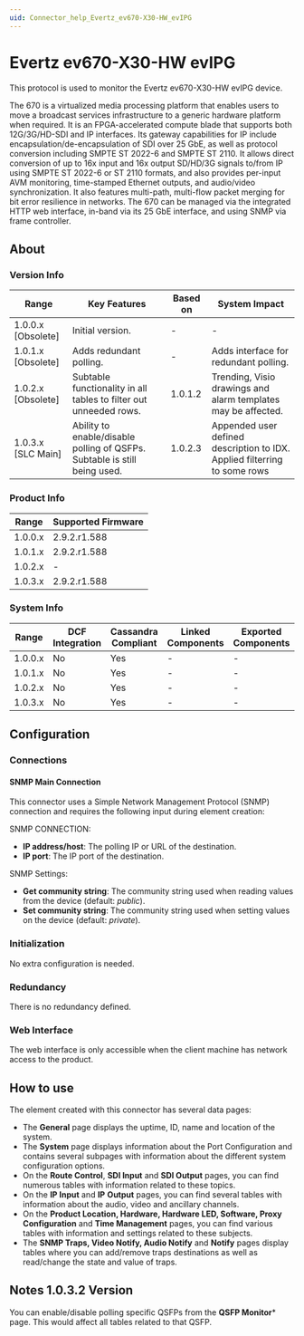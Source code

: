 ```yaml
---
uid: Connector_help_Evertz_ev670-X30-HW_evIPG
---
```


# Evertz ev670-X30-HW evIPG

This protocol is used to monitor the Evertz ev670-X30-HW evIPG device.

The 670 is a virtualized media processing platform that enables users to move a broadcast services infrastructure to a generic hardware platform when required. It is an FPGA-accelerated compute blade that supports both 12G/3G/HD-SDI and IP interfaces. Its gateway capabilities for IP include encapsulation/de-encapsulation of SDI over 25 GbE, as well as protocol conversion including SMPTE ST 2022-6 and SMPTE ST 2110. It allows direct conversion of up to 16x input and 16x output SD/HD/3G signals to/from IP using SMPTE ST 2022-6 or ST 2110 formats, and also provides per-input AVM monitoring, time-stamped Ethernet outputs, and audio/video synchronization. It also features multi-path, multi-flow packet merging for bit error resilience in networks. The 670 can be managed via the integrated HTTP web interface, in-band via its 25 GbE interface, and using SNMP via frame controller.

## About

### Version Info

| **Range**            | **Key Features**                                                 | **Based on** | **System Impact**                                             |
|----------------------|------------------------------------------------------------------|--------------|---------------------------------------------------------------|
| 1.0.0.x [Obsolete]     |Initial version.                                                 | -            | -                                                             |
| 1.0.1.x [Obsolete]     |Adds redundant polling.                                          | -            | Adds interface for redundant polling.                         |
| 1.0.2.x [Obsolete]   | Subtable functionality in all tables to filter out unneeded rows. | 1.0.1.2      | Trending, Visio drawings and alarm templates may be affected. |
| 1.0.3.x [SLC Main]   | Ability to enable/disable polling of QSFPs. Subtable is still being used. | 1.0.2.3      | Appended user defined description to IDX. Applied filterring to some rows |
### Product Info

| Range     | Supported Firmware     |
|-----------|------------------------|
| 1.0.0.x   | 2.9.2.r1.588           |
| 1.0.1.x   | 2.9.2.r1.588           |
| 1.0.2.x   | -                      |
| 1.0.3.x   | 2.9.2.r1.588           |

### System Info

| Range     | DCF Integration     | Cassandra Compliant     | Linked Components     | Exported Components     |
|-----------|---------------------|-------------------------|-----------------------|-------------------------|
| 1.0.0.x   | No                  | Yes                     | -                     | -                       |
| 1.0.1.x   | No                  | Yes                     | -                     | -                       |
| 1.0.2.x   | No                  | Yes                     | -                     | -                       |
| 1.0.3.x   | No                  | Yes                     | -                     | -                       |

## Configuration

### Connections

#### SNMP Main Connection

This connector uses a Simple Network Management Protocol (SNMP) connection and requires the following input during element creation:

SNMP CONNECTION:

- **IP address/host**: The polling IP or URL of the destination.
- **IP port**: The IP port of the destination.

SNMP Settings:

- **Get community string**: The community string used when reading values from the device (default: *public*).
- **Set community string**: The community string used when setting values on the device (default: *private*).

### Initialization

No extra configuration is needed.

### Redundancy

There is no redundancy defined.

### Web Interface

The web interface is only accessible when the client machine has network access to the product.

## How to use

The element created with this connector has several data pages:

- The **General** page displays the uptime, ID, name and location of the system.
- The **System** page displays information about the Port Configuration and contains several subpages with information about the different system configuration options.
- On the **Route Control**, **SDI Input** and **SDI Output** pages, you can find numerous tables with information related to these topics.
- On the **IP Input** and **IP** **Output** pages, you can find several tables with information about the audio, video and ancillary channels.
- On the **Product Location, Hardware, Hardware LED, Software, Proxy Configuration** and **Time Management** pages, you can find various tables with information and settings related to these subjects.
- The **SNMP Traps, Video Notify, Audio Notify** and **Notify** pages display tables where you can add/remove traps destinations as well as read/change the state and value of traps.

## Notes 1.0.3.2 Version

You can enable/disable polling specific QSFPs from the **QSFP Monitor*** page. This would affect all tables related to that QSFP.